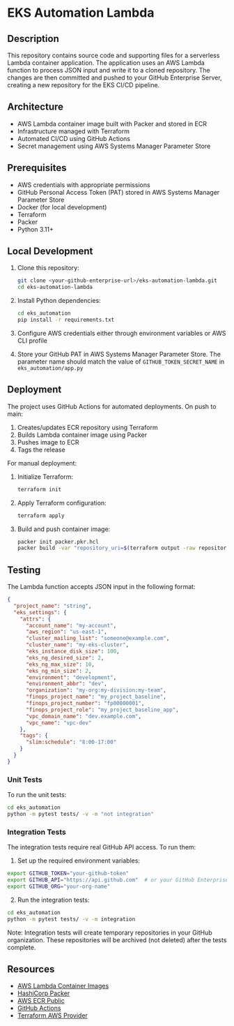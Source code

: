 # EKS Automation Lambda

## Description

This repository contains source code and supporting files for a serverless Lambda container application.
The application uses an AWS Lambda function to process JSON input and write it to a cloned repository.
The changes are then committed and pushed to your GitHub Enterprise Server, creating a new repository
for the EKS CI/CD pipeline.

## Architecture

- AWS Lambda container image built with Packer and stored in ECR
- Infrastructure managed with Terraform
- Automated CI/CD using GitHub Actions
- Secret management using AWS Systems Manager Parameter Store

## Prerequisites

- AWS credentials with appropriate permissions
- GitHub Personal Access Token (PAT) stored in AWS Systems Manager Parameter Store
- Docker (for local development)
- Terraform
- Packer
- Python 3.11+

## Local Development

1. Clone this repository:
   ```sh
   git clone <your-github-enterprise-url>/eks-automation-lambda.git
   cd eks-automation-lambda
   ```

2. Install Python dependencies:
   ```sh
   cd eks_automation
   pip install -r requirements.txt
   ```

3. Configure AWS credentials either through environment variables or AWS CLI profile

4. Store your GitHub PAT in AWS Systems Manager Parameter Store. The parameter name should match the
   value of `GITHUB_TOKEN_SECRET_NAME` in `eks_automation/app.py`

## Deployment

The project uses GitHub Actions for automated deployments. On push to main:

1. Creates/updates ECR repository using Terraform
2. Builds Lambda container image using Packer
3. Pushes image to ECR
4. Tags the release

For manual deployment:

1. Initialize Terraform:
   ```sh
   terraform init
   ```

2. Apply Terraform configuration:
   ```sh
   terraform apply
   ```

3. Build and push container image:
   ```sh
   packer init packer.pkr.hcl
   packer build -var "repository_uri=$(terraform output -raw repository_uri)" -var "tag=latest" packer.pkr.hcl
   ```

## Testing

The Lambda function accepts JSON input in the following format:

```json
{
  "project_name": "string",
  "eks_settings": {
    "attrs": {
      "account_name": "my-account",
      "aws_region": "us-east-1",
      "cluster_mailing_list": "someone@example.com",
      "cluster_name": "my-eks-cluster",
      "eks_instance_disk_size": 100,
      "eks_ng_desired_size": 2,
      "eks_ng_max_size": 10,
      "eks_ng_min_size": 2,
      "environment": "development",
      "environment_abbr": "dev",
      "organization": "my-org:my-division:my-team",
      "finops_project_name": "my_project_baseline",
      "finops_project_number": "fp00000001",
      "finops_project_role": "my_project_baseline_app",
      "vpc_domain_name": "dev.example.com",
      "vpc_name": "vpc-dev"
    },
    "tags": {
      "slim:schedule": "8:00-17:00"
    }
  }
}
```

### Unit Tests
To run the unit tests:
```sh
cd eks_automation
python -m pytest tests/ -v -m "not integration"
```

### Integration Tests
The integration tests require real GitHub API access. To run them:

1. Set up the required environment variables:
```sh
export GITHUB_TOKEN="your-github-token"
export GITHUB_API="https://api.github.com"  # or your GitHub Enterprise URL
export GITHUB_ORG="your-org-name"
```

2. Run the integration tests:
```sh
cd eks_automation
python -m pytest tests/ -v -m integration
```

Note: Integration tests will create temporary repositories in your GitHub organization. These repositories will be archived (not deleted) after the tests complete.

## Resources

- [AWS Lambda Container Images](https://docs.aws.amazon.com/lambda/latest/dg/images-create.html)
- [HashiCorp Packer](https://www.packer.io/docs)
- [AWS ECR Public](https://docs.aws.amazon.com/AmazonECR/latest/public/what-is-ecr.html)
- [GitHub Actions](https://docs.github.com/en/actions)
- [Terraform AWS Provider](https://registry.terraform.io/providers/hashicorp/aws/latest/docs)
